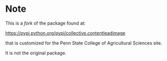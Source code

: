 Note
====

This is a *fork* of the package found at:

https://pypi.python.org/pypi/collective.contentleadimage

that is customized for the Penn State College of Agricultural Sciences site.

It is not the original package.
